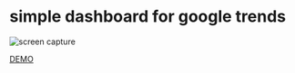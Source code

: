 # simple dashboard for google trends

![screen capture](https://raw.githubusercontent.com/louiascklaw/google-search-trends/master/docs/assets/sc.png)

[DEMO](https://louiscklaw.github.io/google-search-trends/)
